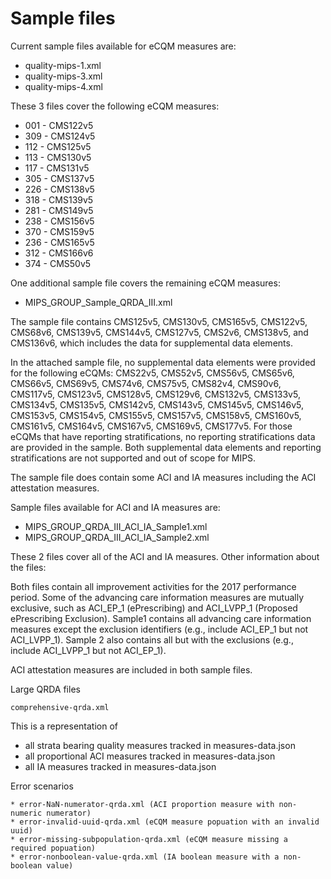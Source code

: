 # Sample files

Current sample files available for eCQM measures are:

* quality-mips-1.xml
* quality-mips-3.xml
* quality-mips-4.xml

These 3 files cover the following eCQM measures:

* 001 - CMS122v5
* 309 - CMS124v5
* 112 - CMS125v5
* 113 - CMS130v5
* 117 - CMS131v5
* 305 - CMS137v5
* 226 - CMS138v5
* 318 - CMS139v5
* 281 - CMS149v5
* 238 - CMS156v5
* 370 - CMS159v5
* 236 - CMS165v5
* 312 - CMS166v6
* 374 - CMS50v5

One additional sample file covers the remaining eCQM measures:

* MIPS_GROUP_Sample_QRDA_III.xml

The sample file contains CMS125v5, CMS130v5, CMS165v5, CMS122v5, CMS68v6, CMS139v5, CMS144v5, CMS127v5, CMS2v6, CMS138v5, and CMS136v6, which includes the data for supplemental data elements.

In the attached sample file, no supplemental data elements were provided for the following eCQMs: CMS22v5, CMS52v5, CMS56v5, CMS65v6, CMS66v5, CMS69v5, CMS74v6, CMS75v5, CMS82v4, CMS90v6, CMS117v5, CMS123v5, CMS128v5, CMS129v6, CMS132v5, CMS133v5, CMS134v5, CMS135v5, CMS142v5, CMS143v5, CMS145v5, CMS146v5, CMS153v5, CMS154v5, CMS155v5, CMS157v5, CMS158v5, CMS160v5, CMS161v5, CMS164v5, CMS167v5, CMS169v5, CMS177v5. For those eCQMs that have reporting stratifications, no reporting stratifications data are provided in the sample. Both supplemental data elements and reporting stratifications are not supported and out of scope for MIPS.

The sample file does contain some ACI and IA measures including the ACI attestation measures.

Sample files available for ACI and IA measures are:

* MIPS_GROUP_QRDA_III_ACI_IA_Sample1.xml
* MIPS_GROUP_QRDA_III_ACI_IA_Sample2.xml

These 2 files cover all of the ACI and IA measures.
Other information about the files:

Both files contain all improvement activities for the 2017 performance period.
Some of the advancing care information measures are mutually exclusive, such as ACI_EP_1
(ePrescribing) and ACI_LVPP_1 (Proposed ePrescribing Exclusion). Sample1 contains all
advancing care information measures except the exclusion identifiers (e.g.,
include ACI_EP_1 but not ACI_LVPP_1). Sample 2 also contains all but with the
exclusions (e.g., include ACI_LVPP_1 but not ACI_EP_1).

ACI attestation measures are included in both sample files.

Large QRDA files

    comprehensive-qrda.xml

This is a representation of
* all strata bearing quality measures tracked in measures-data.json
* all proportional ACI measures tracked in measures-data.json
* all IA measures tracked in measures-data.json

Error scenarios

    * error-NaN-numerator-qrda.xml (ACI proportion measure with non-numeric numerator)
    * error-invalid-uuid-qrda.xml (eCQM measure popuation with an invalid uuid)
    * error-missing-subpopulation-qrda.xml (eCQM measure missing a required popuation)
    * error-nonboolean-value-qrda.xml (IA boolean measure with a non-boolean value)

